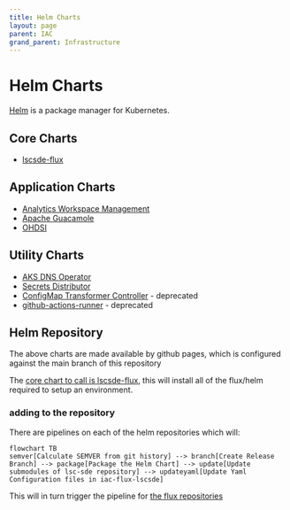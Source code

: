 ```yaml
---
title: Helm Charts
layout: page
parent: IAC
grand_parent: Infrastructure
---
```


# Helm Charts
[Helm](https://helm.sh/) is a package manager for Kubernetes.

## Core Charts
* [lscsde-flux](https://github.com/lsc-sde/iac-helm-lscsde-flux)

## Application Charts
* [Analytics Workspace Management](https://github.com/lsc-sde/iac-helm-analytics-workspace-management)
* [Apache Guacamole](https://github.com/lsc-sde/iac-helm-guacamole)
* [OHDSI](https://github.com/lsc-sde/iac-helm-ohdsi)

## Utility Charts
* [AKS DNS Operator](https://github.com/lsc-sde/iac-helm-aks-dns-operator)
* [Secrets Distributor](https://github.com/lsc-sde/iac-helm-secrets-distributor)
* [ConfigMap Transformer Controller](https://github.com/lsc-sde/iac-helm-configmap-transformer-controller) - deprecated
* [github-actions-runner](https://github.com/lsc-sde/iac-helm-github-actions-runner) - deprecated

## Helm Repository
The above charts are made available by github pages, which is configured against the main branch of this repository

The [core chart to call is lscsde-flux](https://github.com/lsc-sde/iac-helm-lscsde-flux), this will install all of the flux/helm required to setup an environment.

### adding to the repository
There are pipelines on each of the helm repositories which will:
```mermaid
flowchart TB
semver[Calculate SEMVER from git history] --> branch[Create Release Branch] --> package[Package the Helm Chart] --> update[Update submodules of lsc-sde repository] --> updateyaml[Update Yaml Configuration files in iac-flux-lscsde]
```

This will in turn trigger the pipeline for [the flux repositories](./FluxCD.md)